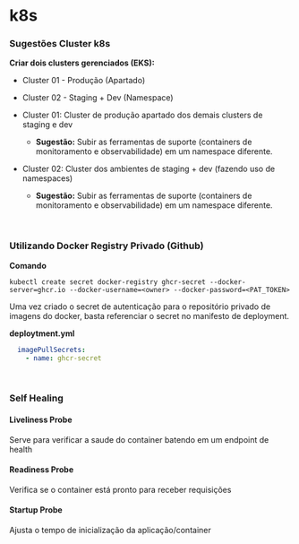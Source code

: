 # k8s

### Sugestões Cluster k8s

**Criar dois clusters gerenciados (EKS):**
- Cluster 01 - Produção (Apartado)
- Cluster 02 - Staging + Dev (Namespace)

- Cluster 01: Cluster de produção apartado dos demais clusters de staging e dev
    - **Sugestão:** Subir as ferramentas de suporte (containers de monitoramento e observabilidade) em um namespace diferente.
- Cluster 02: Cluster dos ambientes de staging + dev (fazendo uso de namespaces)
    - **Sugestão:** Subir as ferramentas de suporte (containers de monitoramento e observabilidade) em um namespace diferente.

<br>

### Utilizando Docker Registry Privado (Github)

**Comando**
```
kubectl create secret docker-registry ghcr-secret --docker-server=ghcr.io --docker-username=<owner> --docker-password=<PAT_TOKEN>
```

Uma vez criado o secret de autenticação para o repositório privado de imagens do docker, basta referenciar o secret no manifesto de deployment.

**deploytment.yml**
```yaml
  imagePullSecrets:
    - name: ghcr-secret
```

<br>

### Self Healing

#### Liveliness Probe
Serve para verificar a saude do container batendo em um endpoint de health

#### Readiness Probe
Verifica se o container está pronto para receber requisições

#### Startup Probe
Ajusta o tempo de inicialização da aplicação/container